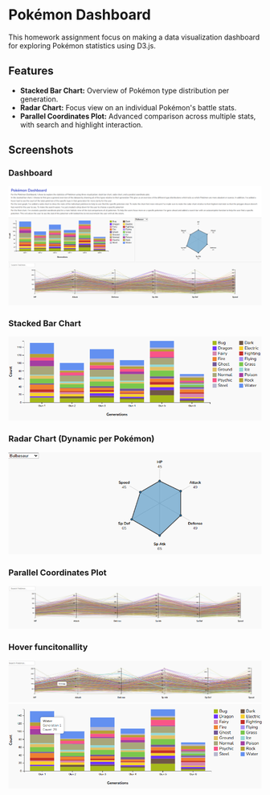 # Pokémon Dashboard

This homework assignment focus on making a data visualization dashboard for exploring Pokémon statistics using D3.js.

## Features

- **Stacked Bar Chart:** Overview of Pokémon type distribution per generation.
- **Radar Chart:** Focus view on an individual Pokémon's battle stats.
- **Parallel Coordinates Plot:** Advanced comparison across multiple stats, with search and highlight interaction.

## Screenshots

### Dashboard

![Full Dashboard](images/full_dashboard.png)

### Stacked Bar Chart

![Bar Chart](images/bar_chart.png)

### Radar Chart (Dynamic per Pokémon)

![Radar Chart](images/radar_chart.png)

### Parallel Coordinates Plot

![Parallel Coordinates](images/parallel_coordinates.png)

### Hover funcitonallity

![Hover Function1](images/hover_function1.png)
![Hover Function2](images/hover_function2.png)
